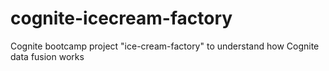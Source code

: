 # cognite-icecream-factory
Cognite bootcamp project "ice-cream-factory" to understand how Cognite data fusion works

